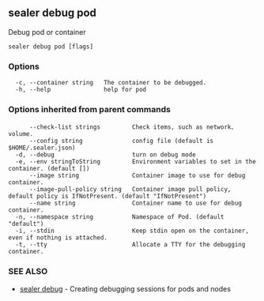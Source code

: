 ## sealer debug pod

Debug pod or container

```
sealer debug pod [flags]
```

### Options

```
  -c, --container string   The container to be debugged.
  -h, --help               help for pod
```

### Options inherited from parent commands

```
      --check-list strings         Check items, such as network、volume.
      --config string              config file (default is $HOME/.sealer.json)
  -d, --debug                      turn on debug mode
  -e, --env stringToString         Environment variables to set in the container. (default [])
      --image string               Container image to use for debug container.
      --image-pull-policy string   Container image pull policy, default policy is IfNotPresent. (default "IfNotPresent")
      --name string                Container name to use for debug container.
  -n, --namespace string           Namespace of Pod. (default "default")
  -i, --stdin                      Keep stdin open on the container, even if nothing is attached.
  -t, --tty                        Allocate a TTY for the debugging container.
```

### SEE ALSO

* [sealer debug](sealer_debug.md)	 - Creating debugging sessions for pods and nodes

